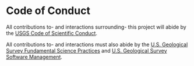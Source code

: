 Code of Conduct
===============

All contributions to- and interactions surrounding- this project will abide by
the [USGS Code of Scientific Conduct][1].

All contributions to- and interactions must also abide by the 
[U.S. Geological Survey Fundamental Science Practices][2] and 
[U.S. Geological Survey Software Management][3].



[1]: https://www2.usgs.gov/fsp/fsp_code_of_scientific_conduct.asp
[2]: https://www.usgs.gov/office-of-science-quality-and-integrity/fundamental-science-practices
[3]: https://www.usgs.gov/products/software/software-management
